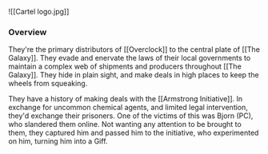 ![[Cartel logo.jpg]]
### Overview
They're the primary distributors of [[Overclock]] to the central plate of [[The Galaxy]]. They evade and enervate the laws of their local governments to maintain a complex web of shipments and producers throughout [[The Galaxy]]. They hide in plain sight, and make deals in high places to keep the wheels from squeaking. 

They have a history of making deals with the [[Armstrong Initiative]]. In exchange for uncommon chemical agents, and limited legal intervention, they'd exchange their prisoners. One of the victims of this was Bjorn (PC), who slandered them online. Not wanting any attention to be brought to them, they captured him and passed him to the initiative, who experimented on him, turning him into a Giff. 